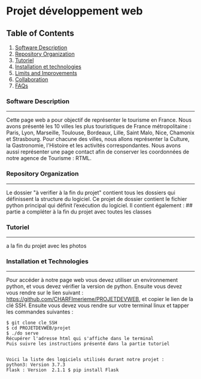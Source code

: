 # Projet développement web 

## Table of Contents
1. [Software Description ](#software-description)
2. [Repository Organization](#repository-information)
3. [Tutoriel](#tutoriel)
4. [Installation et technologies](#technologies)
5. [Limits and Improvements](#limits-and-improvements)
6. [Collaboration](#collaboration)
7. [FAQs](#faqs)

### Software Description
***
Cette page web a pour objectif de représenter le tourisme en France. Nous avons présenté les 10 villes les plus touristiques de France métropolitaine : Paris, Lyon, Marseille, Toulouse, Bordeaux, Lille, Saint Malo, Nice, Chamonix et Strasbourg. Pour chacune des villes, nous allons représenter la Culture, la Gastronomie, l'Histoire et les activités correspondantes. Nous avons aussi représenter une page contact afin de conserver les coordonnées de notre agence de Tourisme : RTML.  

### Repository Organization
*** 
Le dossier "à verifier à la fin du projet" contient tous les dossiers qui définissent la structure du logiciel. Ce projet de dossier contient le fichier python principal qui définit l’exécution du logiciel. Il contient également : ## partie a compléter à la fin du projet avec toutes les classes 

### Tutoriel
***
a la fin du projet avec les photos 


### Installation et Technologies 
***
Pour accéder à notre page web vous devez utiliser un environnement python, et vous devez vérifier la version de python. Ensuite vous devez vous rendre sur le lien suivant : https://github.com/CHARFImerieme/PROJETDEVWEB, et copier le lien de la clé SSH.
Ensuite vous devez vous rendre sur votre terminal linux et tapper les commandes suivantes :   
```
$ git clone cle_SSH
$ cd PROJETDEVWEB/projet
$ ./do serve 
Récupérer l'adresse html qui s'affiche dans le terminal
Puis suivre les instructions présenté dans la partie tutoriel 


Voici la liste des logiciels utilisés durant notre projet : 
python3: Version 3.7.3
Flask : Version  2.1.1 $ pip install Flask 


